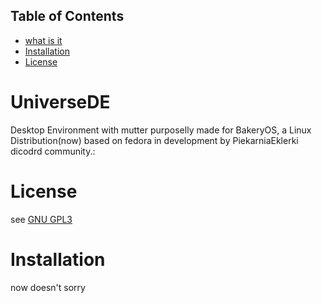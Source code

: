 ## Table of Contents
- [what is it](#UniverseDE)
- [Installation](#installation)
- [License](#license)

# UniverseDE
Desktop Environment with mutter purposelly made for BakeryOS,
a Linux Distribution(now) based on fedora in development by PiekarniaEklerki dicodrd community.:
# License
see [GNU GPL3](LICENSE)
# Installation
now doesn't sorry

